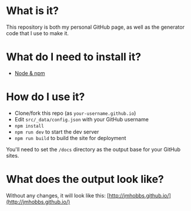 # What is it?

This repository is both my personal GitHub page, as well as the generator code that I use to make it.

# What do I need to install it?

- [Node & npm](https://nodejs.org/en)

# How do I use it?

- Clone/fork this repo (as `your-username.github.io`)
- Edit `src/_data/config.json` with your GitHub username
- `npm install`
- `npm run dev` to start the dev server
- `npm run build` to build the site for deployment

You'll need to set the `/docs` directory as the output base for your GitHub sites.

# What does the output look like?

Without any changes, it will look like this: [http://jmhobbs.github.io/](http://jmhobbs.github.io/)

